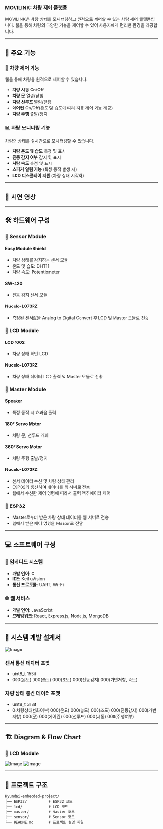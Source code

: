 ### MOVILINK: 차량 제어 플랫폼

MOVILINK은 차량 상태를 모니터링하고 원격으로 제어할 수 있는 차량 제어 플랫폼입니다.
웹을 통해 차량의 다양한 기능을 제어할 수 있어 사용자에게 편리한 환경을 제공합니다.

---

## 📌 주요 기능

### 🚗 차량 제어 기능
웹을 통해 차량을 원격으로 제어할 수 있습니다.
- **차량 시동** On/Off
- **차량 문** 열림/닫힘
- **차량 선루프** 열림/닫힘
- **에어컨** On/Off(온도 및 습도에 따라 자동 제어 기능 제공)
- **차량 주행** 출발/정지

### 📊 차량 모니터링 기능
차량의 상태를 실시간으로 모니터링할 수 있습니다.
- **차량 온도 및 습도** 측정 및 표시
- **진동 감지 여부** 감지 및 표시
- **차량 속도** 측정 및 표시
- **스피커 알림 기능** (특정 동작 발생 시)
- **LCD 디스플레이 지원** (차량 상태 시각화)

---

## 🎥 시연 영상

---

## 🛠 하드웨어 구성

### 🔹 Sensor Module
#### Easy Module Shield
- 차량 상태를 감지하는 센서 모듈
- 온도 및 습도: DHT11
- 차량 속도: Potentiometer
#### SW-420
- 진동 감지 센서 모듈
#### Nucelo-L073RZ
- 측정된 센서값을 Analog to Digital Convert 후 LCD 및 Master 모듈로 전송

### 🔹 LCD Module
#### LCD 1602
- 차량 상태 확인 LCD
#### Nucelo-L073RZ
- 차량 상태 데이터 LCD 출력 및 Master 모듈로 전송

### 🔹 Master Module
#### Speaker
- 특정 동작 시 효과음 출력
#### 180° Servo Motor
- 차량 문, 선루프 개폐
#### 360° Servo Motor
- 차량 주행 출발/정지
#### Nucelo-L073RZ
- 센서 데이터 수신 및 차량 상태 관리
- ESP32와 통신하여 데이터를 웹 서버로 전송
- 웹에서 수신한 제어 명령에 따라서 출력 액추에이터 제어

### 🔹 ESP32
- Master로부터 받은 차량 상태 데이터를 웹 서버로 전송
- 웹에서 받은 제어 명령을 Master로 전달

---

## 💻 소프트웨어 구성

### 🔧 임베디드 시스템
- **개발 언어**: C
- **IDE**: Keil uVision
- **통신 프로토콜**: UART, Wi-Fi
  
### 🌐 웹 서비스
- **개발 언어**: JavaScript
- **프레임워크**: React, Express.js, Node.js, MongoDB

---

## 📝 시스템 개발 설계서
![Image](https://github.com/user-attachments/assets/b0a9b260-b2bb-45ed-b613-394740652e83)

### 센서 통신 데이터 포맷
- uint8_t 15Bit
- 000(온도) 000(습도) 000(조도) 000(진동감지) 000(가변저항, 속도)

### 차량 상태 통신 데이터 포맷
- uint8_t 31Bit
- 0(차량상태변화여부) 000(온도) 000(습도) 000(조도) 000(진동감지) 000(가변저항) 000(문) 000(에어컨) 000(선루프) 000(시동) 000(주행여부)
  
---

## 🏗️ Diagram & Flow Chart

### 🔹 LCD Module
![Image](https://github.com/user-attachments/assets/874c776d-8e6d-4e80-ab44-4694baaedeab) ![Image](https://github.com/user-attachments/assets/d15576a1-1ffe-43c3-b8d4-73110d3eb3e8)

---

## 📌 프로젝트 구조
```
Hyundai-embedded-project/
│── ESP32/          # ESP32 코드
│── lcd/            # LCD 코드
│── master/         # Master 코드
│── sensor/         # Sensor 코드
└── README.md       # 프로젝트 설명 파일
```
